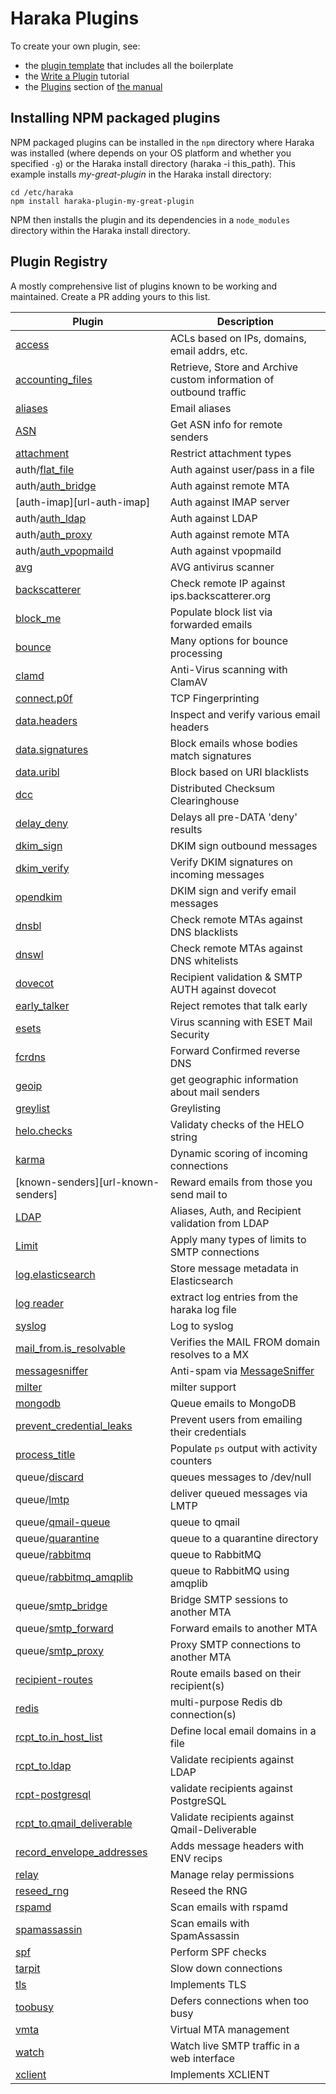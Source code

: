 # Haraka Plugins

To create your own plugin, see:
- the [plugin template][template] that includes all the boilerplate
- the [Write a Plugin][write-plugin] tutorial
- the [Plugins](plugins-doc) section of [the manual](https://haraka.github.io)

## Installing NPM packaged plugins

NPM packaged plugins can be installed in the `npm` directory where Haraka was installed (where depends on your OS platform and whether you specified `-g`) or the Haraka install directory (haraka -i this_path). This example installs _my-great-plugin_ in the Haraka install directory:

````
cd /etc/haraka
npm install haraka-plugin-my-great-plugin
````

NPM then installs the plugin and its dependencies in a `node_modules` directory within the Haraka install directory.

## Plugin Registry

A mostly comprehensive list of plugins known to be working and maintained.
Create a PR adding yours to this list.

| Plugin                     | Description |
| -------------------------  | ------------- |
| [access][url-access]       | ACLs based on IPs, domains, email addrs, etc. |
| [accounting_files][url-acc-files] | Retrieve, Store and Archive custom information of outbound traffic |
| [aliases][url-aliases]     | Email aliases |
| [ASN][url-asn]             | Get ASN info for remote senders |
| [attachment][url-attach]   | Restrict attachment types |
| auth/[flat_file][url-authflat] | Auth against user/pass in a file |
| auth/[auth_bridge][url-authbridge] | Auth against remote MTA |
| [auth-imap][url-auth-imap] | Auth against IMAP server |
| auth/[auth_ldap][url-authldap] | Auth against LDAP |
| auth/[auth_proxy][url-authproxy] | Auth against remote MTA |
| auth/[auth_vpopmaild][url-authvpop] | Auth against vpopmaild |
| [avg][url-avg]              | AVG antivirus scanner |
| [backscatterer][url-scatter] | Check remote IP against ips.backscatterer.org |
| [block_me][url-blockme]     | Populate block list via forwarded emails |
| [bounce][url-bounce]        | Many options for bounce processing |
| [clamd][url-clamd]          | Anti-Virus scanning with ClamAV |
| [connect.p0f][url-p0f]      | TCP Fingerprinting |
| [data.headers][url-headers] | Inspect and verify various email headers |
| [data.signatures][url-sigs] | Block emails whose bodies match signatures |
| [data.uribl][url-uribl]     | Block based on URI blacklists |
| [dcc][url-dcc]              | Distributed Checksum Clearinghouse |
| [delay_deny][url-delay]     | Delays all pre-DATA 'deny' results |
| [dkim_sign][url-sign]       | DKIM sign outbound messages |
| [dkim_verify][url-dkimv]    | Verify DKIM signatures on incoming messages |
| [opendkim][url-opendkim]    | DKIM sign and verify email messages |
| [dnsbl][url-dnsbl]          | Check remote MTAs against DNS blacklists |
| [dnswl][url-dnswl]          | Check remote MTAs against DNS whitelists |
| [dovecot][url-dovecot]      | Recipient validation & SMTP AUTH against dovecot |
| [early_talker][url-early]   | Reject remotes that talk early |
| [esets][url-esets]          | Virus scanning with ESET Mail Security |
| [fcrdns][url-fcrdns]        | Forward Confirmed reverse DNS |
| [geoip][url-geoip]          | get geographic information about mail senders |
| [greylist][url-greylist]    | Greylisting |
| [helo.checks][url-helo]     | Validaty checks of the HELO string |
| [karma][url-karma]          | Dynamic scoring of incoming connections |
| [known-senders][url-known-senders] | Reward emails from those you send mail to |
| [LDAP][url-ldap]            | Aliases, Auth, and Recipient validation from LDAP |
| [Limit][url-limit]          | Apply many types of limits to SMTP connections |
| [log.elasticsearch][url-elastic]  | Store message metadata in Elasticsearch |
| [log reader][url-logreader]       | extract log entries from the haraka log file |
| [syslog][url-syslog]              | Log to syslog |
| [mail_from.is_resolvable][url-mfres]  | Verifies the MAIL FROM domain resolves to a MX |
| [messagesniffer][url-msgsniff]    | Anti-spam via [MessageSniffer][url-ms] |
| [milter][url-milter]              | milter support |
| [mongodb][mongo-url]              | Queue emails to MongoDB |
| [prevent_credential_leaks][url-creds]  | Prevent users from emailing their credentials |
| [process_title][url-proctitle]    | Populate `ps` output with activity counters |
| queue/[discard][url-qdisc]        | queues messages to /dev/null |
| queue/[lmtp][url-qlmtp]           | deliver queued messages via LMTP |
| queue/[qmail-queue][url-qmail]    | queue to qmail |
| queue/[quarantine][url-qquart]    | queue to a quarantine directory |
| queue/[rabbitmq][url-qrabbit]     | queue to RabbitMQ |
| queue/[rabbitmq_amqplib][url-qrabbita]  | queue to RabbitMQ using amqplib |
| queue/[smtp_bridge][url-qbridge]   | Bridge SMTP sessions to another MTA |
| queue/[smtp_forward][url-qforward] | Forward emails to another MTA |
| queue/[smtp_proxy][url-qproxy]     | Proxy SMTP connections to another MTA |
| [recipient-routes][url-rroutes]    | Route emails based on their recipient(s) |
| [redis][url-redis]                 | multi-purpose Redis db connection(s) |
| [rcpt_to.in_host_list][url-rhost]  | Define local email domains in a file |
| [rcpt_to.ldap][url-rcpt-ldap]      | Validate recipients against LDAP |
| [rcpt-postgresql][url-postgres]    | validate recipients against PostgreSQL
| [rcpt_to.qmail_deliverable][url-rqmd]  | Validate recipients against Qmail-Deliverable |
| [record_envelope_addresses][url-recordenv]  | Adds message headers with ENV recips |
| [relay][url-relay]                 | Manage relay permissions |
| [reseed_rng][url-rng]              | Reseed the RNG |
| [rspamd][url-rspamd]               | Scan emails with rspamd |
| [spamassassin][url-spamass]        | Scan emails with SpamAssassin |
| [spf][url-spf]                     | Perform SPF checks |
| [tarpit][url-tarpit]               | Slow down connections |
| [tls][url-tls]                     | Implements TLS |
| [toobusy][url-toobusy]             | Defers connections when too busy |
| [vmta][url-vmta]                   | Virtual MTA management |
| [watch][url-watch]                 | Watch live SMTP traffic in a web interface |
| [xclient][url-xclient]             | Implements XCLIENT |



<!-- URLs tucked safely out of the way -->

[template]: https://github.com/haraka/haraka-plugin-template
[write-plugin]: https://github.com/haraka/Haraka/wiki/Write-a-Plugin
[plugins-doc]: http://haraka.github.io/manual/Plugins.html
[url-access]: https://github.com/haraka/haraka-plugin-access
[url-acc-files]: https://github.com/acharkizakaria/haraka-plugin-accounting-files/blob/master/README.md
[url-aliases]: https://github.com/haraka/Haraka/blob/master/docs/plugins/aliases.md
[url-asn]: https://github.com/haraka/haraka-plugin-asn
[url-attach]: https://github.com/haraka/Haraka/blob/master/docs/plugins/attachment.md
[url-authflat]: https://github.com/haraka/Haraka/blob/master/docs/plugins/auth/flat_file.md
[url-authbridge]: https://github.com/haraka/Haraka/blob/master/docs/plugins/auth/auth_bridge.md
[url-authimap]: https://github.com/haraka/haraka-plugin-auth-imap
[url-authldap]: https://github.com/haraka/Haraka/blob/master/docs/plugins/auth/auth_ldap.md
[url-authproxy]: https://github.com/haraka/Haraka/blob/master/docs/plugins/auth/auth_proxy.md
[url-authvpop]: https://github.com/haraka/Haraka/blob/master/docs/plugins/auth/auth_vpopmaild.md
[url-avg]: https://github.com/haraka/Haraka/blob/master/docs/plugins/avg.md
[url-scatter]: https://github.com/haraka/Haraka/blob/master/docs/plugins/backscatterer.md
[url-blockme]: https://github.com/haraka/Haraka/blob/master/docs/plugins/block_me.md
[url-bounce]: https://github.com/haraka/Haraka/blob/master/docs/plugins/bounce.md
[url-clamd]: https://github.com/haraka/Haraka/blob/master/docs/plugins/clamd.md
[url-dovecot]: https://github.com/haraka/haraka-plugin-dovecot
[url-fcrdns]: https://github.com/haraka/haraka-plugin-fcrdns
[url-p0f]: https://github.com/haraka/Haraka/blob/master/docs/plugins/connect.p0f.md
[url-headers]: https://github.com/haraka/Haraka/blob/master/docs/plugins/data.headers.md
[url-sigs]: https://github.com/haraka/Haraka/blob/master/docs/plugins/data.signatures.md
[url-uribl]: https://github.com/haraka/Haraka/blob/master/docs/plugins/data.uribl.md
[url-dcc]: https://github.com/haraka/Haraka/blob/master/docs/plugins/dcc.md
[url-delay]: https://github.com/haraka/Haraka/blob/master/docs/plugins/delay_deny.md
[url-sign]: https://github.com/haraka/Haraka/blob/master/docs/plugins/dkim_sign.md
[url-dkimv]: https://github.com/haraka/Haraka/blob/master/docs/plugins/dkim_verify.md
[url-opendkim]: https://www.npmjs.com/package/haraka-plugin-opendkim
[url-dnsbl]: https://github.com/haraka/Haraka/blob/master/docs/plugins/dnsbl.md
[url-dnswl]: https://github.com/haraka/Haraka/blob/master/docs/plugins/dnswl.md
[url-early]: https://github.com/haraka/Haraka/blob/master/docs/plugins/early_talker.md
[url-esets]: https://github.com/haraka/Haraka/blob/master/docs/plugins/esets.md
[url-geoip]: https://github.com/haraka/haraka-plugin-geoip
[url-graph]: https://github.com/haraka/haraka-plugin-graph
[url-greylist]: https://github.com/haraka/Haraka/blob/master/docs/plugins/greylist.md
[url-helo]: https://github.com/haraka/Haraka/blob/master/docs/plugins/helo.checks.md
[url-karma]: https://github.com/haraka/haraka-plugin-karma
[url-elastic]: https://github.com/haraka/haraka-plugin-elasticsearch/
[url-syslog]: https://github.com/haraka/haraka-plugin-syslog
[url-ldap]: https://github.com/haraka/haraka-plugin-ldap
[url-limit]: https://github.com/haraka/haraka-plugin-limit
[url-logreader]: https://github.com/haraka/haraka-plugin-log-reader
[url-milter]: https://github.com/haraka/haraka-plugin-milter
[url-mfres]: https://github.com/haraka/Haraka/blob/master/docs/plugins/mail_from.is_resolvable.md
[url-msgsniff]: https://github.com/haraka/Haraka/blob/master/docs/plugins/messagesniffer.md
[url-ms]: http://www.armresearch.com/Products/
[url-creds]: https://github.com/haraka/Haraka/blob/master/docs/plugins/prevent_credential_leaks.md
[url-postgres]: https://github.com/haraka/haraka-plugin-rcpt-postgresql
[url-proctitle]: https://github.com/haraka/Haraka/blob/master/docs/plugins/process_title.md
[url-qdisc]: https://github.com/haraka/Haraka/blob/master/docs/plugins/queue/discard.md
[url-qlmtp]: https://github.com/haraka/Haraka/blob/master/docs/plugins/queue/lmtp.md
[url-qmail]: https://github.com/haraka/Haraka/blob/master/docs/plugins/queue/qmail-queue.md
[url-qquart]: https://github.com/haraka/Haraka/blob/master/docs/plugins/queue/quarantine.md
[url-qrabbit]: https://github.com/haraka/Haraka/blob/master/docs/plugins/queue/rabbitmq.md
[url-qrabbita]: https://github.com/haraka/Haraka/blob/master/docs/plugins/queue/rabbitmq_amqplib.md
[url-qbridge]: https://github.com/haraka/Haraka/blob/master/docs/plugins/queue/smtp_bridge.md
[url-qforward]: https://github.com/haraka/Haraka/blob/master/docs/plugins/queue/smtp_forward.md
[url-qproxy]: https://github.com/haraka/Haraka/blob/master/docs/plugins/queue/smtp_proxy.md
[url-redis]: https://github.com/haraka/haraka-plugin-redis
[url-rhost]: https://github.com/haraka/Haraka/blob/master/docs/plugins/rcpt_to.in_host_list.md
[url-rcpt-ldap]: https://github.com/haraka/Haraka/blob/master/docs/plugins/rcpt_to.ldap.md
[url-rqmd]: https://github.com/haraka/haraka-plugin-qmail-deliverable
[url-rroutes]: https://github.com/haraka/haraka-plugin-recipient-routes
[url-recordenv]: https://github.com/haraka/Haraka/blob/master/docs/plugins/record_envelope_addresses.md
[url-relay]: https://github.com/haraka/Haraka/blob/master/docs/plugins/relay.md
[url-rng]: https://github.com/haraka/Haraka/blob/master/docs/plugins/reseed_rng.md
[url-rspamd]: https://github.com/haraka/Haraka/blob/master/docs/plugins/rspamd.md
[url-spamass]: https://github.com/haraka/Haraka/blob/master/docs/plugins/spamassassin.md
[url-spf]: https://github.com/haraka/Haraka/blob/master/docs/plugins/spf.md
[url-tarpit]: https://github.com/haraka/Haraka/blob/master/docs/plugins/tarpit.md
[url-tls]: https://github.com/haraka/Haraka/blob/master/docs/plugins/tls.md
[url-toobusy]: https://github.com/haraka/Haraka/blob/master/docs/plugins/toobusy.md
[url-vmta]: https://github.com/haraka/haraka-plugin-vmta/blob/master/README.md
[url-watch]: https://github.com/haraka/haraka-plugin-watch
[url-xclient]: https://github.com/haraka/Haraka/blob/master/docs/plugins/xclient.md
[mongo-url]: https://github.com/Helpmonks/haraka-plugin-mongodb

